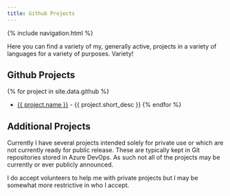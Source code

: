 ```yaml
---
title: Github Projects
---
```

{% include navigation.html %}

Here you can find a variety of my, generally active, projects in a variety of languages for a variety of purposes. Variety!

## Github Projects

{% for project in site.data.github %}

* [{{ project.name }}](<https://github.com{{ project.link }}>) - {{ project.short_desc }}
{% endfor %}

## Additional Projects

Currently I have several projects intended solely for private use or which are not currently ready for public release.
These are typically kept in Git repositories stored in Azure DevOps. As such not all of the projects may be currently or ever publicly announced.

I do accept volunteers to help me with private projects but I may be somewhat more restrictive in who I accept.
